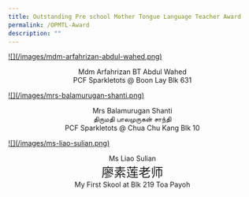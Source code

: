 ```yaml
---
title: Outstanding Pre school Mother Tongue Language Teacher Award
permalink: /OPMTL-Award
description: ""
---
```

<div class="row">
  <div class="column">
   <a href="/award/Mdm-Arfahrizan-BT-Abdul-Wahed/">![](/images/mdm-arfahrizan-abdul-wahed.png)</a>
 <p> <center>Mdm Arfahrizan BT Abdul Wahed <br />
PCF Sparkletots @ Boon Lay Blk 631 </center>
 </p>
    </div>
  <div class="column">
<a href="/award/Mrs-Balamurugan-Shanti/"> ![](/images/mrs-balamurugan-shanti.png)</a>
 <p> <center>Mrs Balamurugan Shanti<br />
  திருமதி பாலமுருகன் சாந்தி<br />
 PCF Sparkletots @ Chua Chu Kang Blk 10 </center>
  </p>
    </div>
 <div class="column">
<a href="/award/Ms-Liao-Sulian/">![](/images/ms-liao-sulian.png)</a>
 <p> <center>Ms Liao Sulian<br />
  <span style="font-family:KaiTi; font-size:25px;">廖素莲老师 </span> <br />
 My First Skool at Blk 219 Toa Payoh</center>
  </p>
    </div>
 </div>